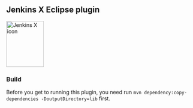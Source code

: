 ## Jenkins X Eclipse plugin

<a href="http://jenkins-x.io/">
  <img src="http://jenkins-x.io/img/profile.png" alt="Jenkins X icon" width="100" height="123"/>
</a>


### Build

Before you get to running this plugin, you need run `mvn dependency:copy-dependencies -DoutputDirectory=lib` first.